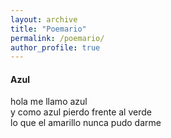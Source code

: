 ```yaml
---
layout: archive
title: "Poemario"
permalink: /poemario/
author_profile: true
---
```



<h4>Azul</h4>
<p>hola me llamo azul<br> 
y como azul pierdo frente al verde<br>
lo que el amarillo nunca pudo darme</p>
